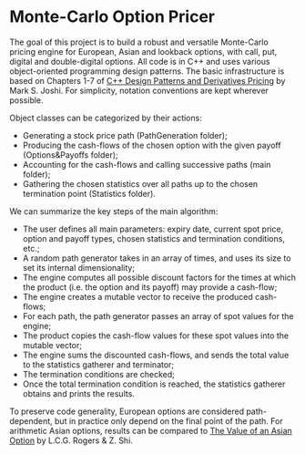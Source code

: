 # Monte-Carlo Option Pricer

The goal of this project is to build a robust and versatile Monte-Carlo pricing engine for European, Asian and lookback options, with call, put, digital and double-digital options. All code is in C++ and uses various object-oriented programming design patterns.
The basic infrastructure is based on Chapters 1-7 of [C++ Design Patterns and Derivatives Pricing](http://www.markjoshi.com/design/) by Mark S. Joshi. For simplicity, notation conventions are kept wherever possible.

Object classes can be categorized by their actions:
* Generating a stock price path (PathGeneration folder);
* Producing the cash-flows of the chosen option with the given payoff (Options&Payoffs folder);
* Accounting for the cash-flows and calling successive paths (main folder);
* Gathering the chosen statistics over all paths up to the chosen termination point (Statistics folder).

We can summarize the key steps of the main algorithm:
* The user defines all main parameters: expiry date, current spot price, option and payoff types, chosen statistics and termination conditions, etc.;
* A random path generator takes in an array of times, and uses its size to set its internal dimensionality;
* The engine computes all possible discount factors for the times at which the product (i.e. the option and its payoff) may provide a cash-flow;
* The engine creates a mutable vector to receive the produced cash-flows;
* For each path, the path generator passes an array of spot values for the engine;
* The product copies the cash-flow values for these spot values into the mutable vector;
* The engine sums the discounted cash-flows, and sends the total value to the statistics gatherer and terminator;
* The termination conditions are checked;
* Once the total termination condition is reached, the statistics gatherer obtains and prints the results.

To preserve code generality, European options are considered path-dependent, but in practice only depend on the final point of the path.
For arithmetic Asian options, results can be compared to [The Value of an Asian Option](https://doi.org/10.2307/3215221) by L.C.G. Rogers & Z. Shi.